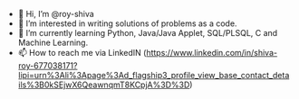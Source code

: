 - 👋 Hi, I’m @roy-shiva
- 👀 I’m interested in writing solutions of problems as a code.
- 🌱 I’m currently learning Python, Java/Java Applet, SQL/PLSQL, C and Machine Learning.
- 📫 How to reach me via LinkedIN (https://www.linkedin.com/in/shiva-roy-677038171?lipi=urn%3Ali%3Apage%3Ad_flagship3_profile_view_base_contact_details%3B0kSEjwX6QeawnqmT8KCpjA%3D%3D)

<!---
roy-shiva/roy-shiva is a ✨ special ✨ repository because its `README.md` (this file) appears on your GitHub profile.
You can click the Preview link to take a look at your changes.
--->
